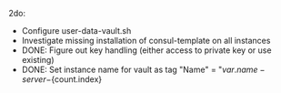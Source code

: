 2do: 
- Configure user-data-vault.sh
- Investigate missing installation of consul-template on all instances
- DONE: Figure out key handling (either access to private key or use existing)
- DONE: Set instance name for vault as tag "Name" = "${var.name}-server-${count.index}

